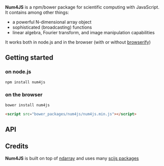 
__Num4JS__ is a npm/bower package for scientific computing with JavaScript. It contains among other things:
 - a powerful N-dimensional array object
 - sophisticated (broadcasting) functions
 - linear algebra, Fourier transform, and image manipulation capabilities


It works both in node.js and in the browser (with or without [browserify](http://browserify.org/))


## Getting started

### on node.js

```sh
npm install num4js
```

### on the browser
```sh
bower install num4js
```

```html
<script src="bower_packages/num4js/num4js.min.js"></script>
```


## API



## Credits
__Num4JS__ is built on top of [ndarray](http://scijs.net/packages/#scijs/ndarray) and uses many [scijs packages](http://scijs.net/packages/)


